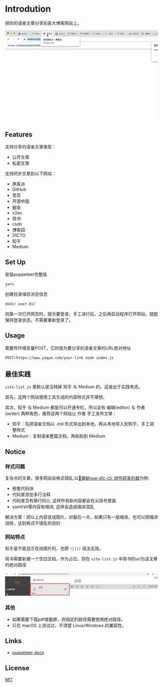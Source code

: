 # Introdution
把你的语雀文章分享到各大博客网站上。

![](./assets/pupeteer.gif)

## Features
支持分享的语雀文章类型：
- 公开文章
- 私密文章

支持同步文章到以下网站：
- 黑客派
- GitHub
- 思否
- 开源中国
- 掘金
- v2ex
- 简书
- csdn
- 博客园
- 51CTO
- 知乎
- Medium

## Set Up
安装puppeteer完整版

```sh
yarn
```

创建目录储存浏览信息

```sh
mkdir user-dir
```

则第一次打开网页时，提示要登录，手工进行后，之后再启动程序打开网站，就能保持登录状态，不需要重新登录了。

## Usage

需要传环境变量POST，它的值为要分享的语雀文章的URL绝对地址

```sh
POST=https://www.yuque.com/your-link node index.js
```

## 最佳实践
`site-list.js` 里默认是注释掉 知乎 与 Medium 的，这是出于实践考虑。

首先，这两个网站使用工具生成的内容样式并不理想。

其次，知乎 与 Medium 都是可以开通专栏，所以会有 编辑(editor) 与 作者(writer) 两种角色，推荐这两个网站让 作者 手工发布文章：

- 知乎：先把语雀文档以 .md 形式导出到本地，再从本地导入到知乎，手工调整样式
- Medium：复制语雀整篇文档，再粘贴到 Medium

## Notice

### 样式问题
复杂点的文章，很多网站会格式错乱,以[🔨揭秘vue-sfc-cli: 组件研发利器](https://zhuanlan.zhihu.com/p/72590127)为例:

- 嵌套代码块
- 代码里添加多行注释
- 代码里含有换行的{}, 这样所有新内容都会在尖括号里面
- yaml/sh等内容有缩进, 这样会造成缩进混乱

解决方案：把以上内容变成图片。对最后一点，如果只有一层缩进，也可以把缩进消除，达到格式不错乱的目的

### 网站特点

知乎是不能显示在线图片的，也即 `![]()` 语法无效。

简书需要新建一个空白文档，作为占位，则在 `site-list.js` 中简书的url为该文章的绝对路径

![image-20190713171750813](assets/image-20190713171750813.png)


### 其他
- 如果需要下载pdf或截屏，则指定的路径需要使用绝对路径。
- 只在 macOS 上测试过，不清楚 Linux/Windows 的兼容性。


## Links
- [puppeteer docs](https://pptr.dev/)

## License
[MIT](LICENSE)

